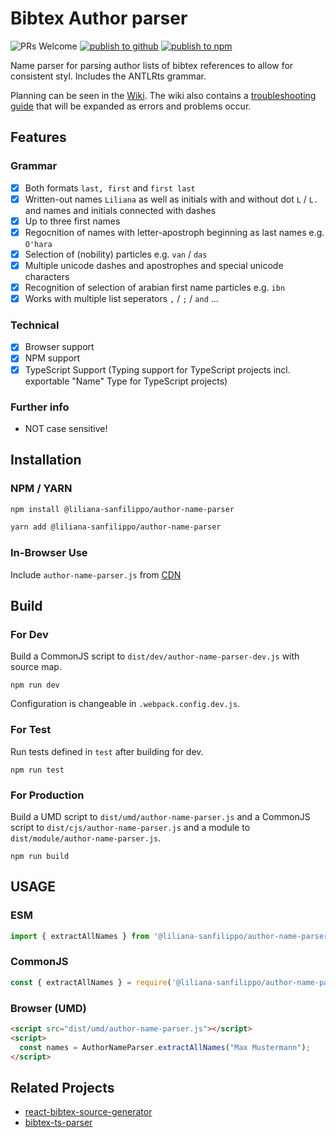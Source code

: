 # Bibtex Author parser

![PRs Welcome](https://img.shields.io/badge/PRs-welcome-brightgreen) [![publish to github](https://github.com/liliana-sanfilippo/author-name-parser/actions/workflows/publish.yml/badge.svg)](https://github.com/liliana-sanfilippo/author-name-parser/actions/workflows/publish.yml) [![publish to npm](https://github.com/liliana-sanfilippo/author-name-parser/actions/workflows/publish-npm.yml/badge.svg)](https://github.com/liliana-sanfilippo/author-name-parser/actions/workflows/publish-npm.yml)

Name parser for parsing author lists of bibtex references to allow for consistent styl. Includes the ANTLRts grammar. 

Planning can be seen in the [Wiki](https://github.com/liliana-sanfilippo/author-name-parser/wiki). The wiki also contains a [troubleshooting guide](https://github.com/liliana-sanfilippo/author-name-parser/wiki/Troubleshooting) that will be expanded as errors and problems occur. 

## Features

### Grammar

- [x] Both formats `last, first` and `first last`
- [X] Written-out names `Liliana` as well as initials with and without dot `L` / `L.` and names and initials connected with dashes 
- [X] Up to three first names
- [X] Regocnition of names with letter-apostroph beginning as last names e.g. `O'hara`
- [X] Selection of (nobility) particles e.g. `van` / `das`
- [X] Multiple unicode dashes and apostrophes and special unicode characters
- [X] Recognition of selection of arabian first name particles e.g. `ibn`
- [X] Works with multiple list seperators `,` / `;` / `and` ...

### Technical

- [x] Browser support
- [x] NPM support
- [x] TypeScript Support (Typing support for TypeScript projects incl. exportable "Name" Type for TypeScript projects)

### Further info

- NOT case sensitive!

## Installation

### NPM / YARN

```bash
npm install @liliana-sanfilippo/author-name-parser
```

```bash
yarn add @liliana-sanfilippo/author-name-parser
```

### In-Browser Use

Include `author-name-parser.js` from [CDN](https://unpkg.com/@liliana-sanfilippo/author-name-parser/dist/umd/author-name-parser.js)

## Build

### For Dev

Build a CommonJS script to `dist/dev/author-name-parser-dev.js` with source map.

```shell
npm run dev
```

Configuration is changeable in `.webpack.config.dev.js`.

### For Test

Run tests defined in `test` after building for dev.

```shell
npm run test
```

### For Production

Build a UMD script to `dist/umd/author-name-parser.js` and a CommonJS script to `dist/cjs/author-name-parser.js` and a module to `dist/module/author-name-parser.js`.

```shell
npm run build
```

## USAGE 

### ESM

```javascript 
import { extractAllNames } from '@liliana-sanfilippo/author-name-parser';
```

### CommonJS

```javascript
const { extractAllNames } = require('@liliana-sanfilippo/author-name-parser');
```

### Browser (UMD)
```html
<script src="dist/umd/author-name-parser.js"></script>
<script>
  const names = AuthorNameParser.extractAllNames("Max Mustermann");
</script>
```


## Related Projects

- [react-bibtex-source-generator](https://github.com/liliana-sanfilippo/react-bibtex-source-generator)
- [bibtex-ts-parser](https://github.com/liliana-sanfilippo/bibtex-ts-parser)
